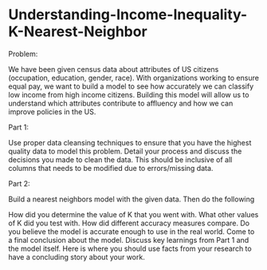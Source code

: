 # Understanding-Income-Inequality-K-Nearest-Neighbor

Problem:

We have been given census data about attributes of US citizens (occupation, education, gender, race). With organizations working to ensure equal pay, we want to build a model to see how accurately we can classify low income from high income citizens. Building this model will allow us to understand which attributes contribute to affluency and how we can improve policies in the US.

Part 1:

Use proper data cleansing techniques to ensure that you have the highest quality data to model this problem. Detail your process and discuss the decisions you made to clean the data. This should be inclusive of all columns that needs to be modified due to errors/missing data.

Part 2:

Build a nearest neighbors model with the given data. Then do the following

How did you determine the value of K that you went with. What other values of K did you test with. How did different accuracy measures compare.
Do you believe the model is accurate enough to use in the real world.
Come to a final conclusion about the model. Discuss key learnings from Part 1 and the model itself. Here is where you should use facts from your research to have a concluding story about your work. 
